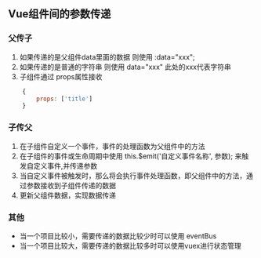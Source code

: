 ## Vue组件间的参数传递

### 父传子
1. 如果传递的是父组件data里面的数据 则使用 :data="xxx";
2. 如果传递的是普通的字符串 则使用 data="xxx" 此处的xxx代表字符串
3. 子组件通过 props属性接收

```js
	{
		props: ['title']
	}
```

### 子传父
1. 在子组件自定义一个事件，事件的处理函数为父组件中的方法
2. 在子组件的事件或生命周期中使用 this.$emit('自定义事件名称', 参数); 来触发自定义事件,并传递参数
3. 当自定义事件被触发时，那么将会执行事件处理函数，即父组件中的方法，通过参数接收到子组件传递的数据
4. 更新父组件数据，实现数据传递

### 其他
+ 当一个项目比较小，需要传递的数据比较少时可以使用 eventBus
+ 当一个项目比较大，需要传递的数据比较多时可以使用vuex进行状态管理